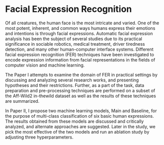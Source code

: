 # Facial Expression Recognition

Of all creatures, the human face is the most intricate and
varied. One of the most potent, inherent, and common ways
humans express their emotions and intentions is through facial
expressions. Automatic facial expression analysis
has been the subject of several studies due to its practical
significance in sociable robotics, medical treatment,
driver tiredness detection, and many other human-computer
interface systems. Different facial expression recognition
(FER) techniques have been investigated to encode
expression information from facial representations in the
fields of computer vision and machine learning.

The Paper I attempts to examine the domain of FER in practical
settings by discussing and analyzing several research works,
and presenting hypotheses and their restrictions. Further, as
a part of the task, data preparation and pre-processing techniques
are performed on a subset of the Aff-Wild2 in-thewild
dataset as well as the results of these techniques are
summarized.

In Paper II, I propose two machine
learning models, Main and Baseline, for the purpose of
multi-class classification of six basic human expressions.
The results obtained from these models are discussed and
critically analyzed, and alternate approaches are suggested.
Later in the study, we pick the most effective of the two
models and run an ablation study by adjusting three hyperparameters.
